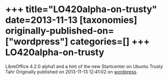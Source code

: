 +++
title="LO420alpha-on-trusty"
date=2013-11-13
[taxonomies]
originally-published-on=["wordpress"]
categories=[]
+++
LO420alpha-on-trusty
====================

LibreOffice 4.2.0 alpha1 and a hint of the new Startcenter on Ubuntu Trusty Tahr
Originally published on 2013-11-13 12:41:02 on [wordpress](https://skyfromme.wordpress.com/2013/11/13/gimme-fuel-gimme-fire/lo420alpha-on-trusty/).
